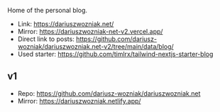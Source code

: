 Home of the personal blog.

* Link: https://dariuszwozniak.net/
* Mirror: https://dariuszwozniak-net-v2.vercel.app/
* Direct link to posts: https://github.com/dariusz-wozniak/dariuszwozniak.net-v2/tree/main/data/blog/
* Used starter: https://github.com/timlrx/tailwind-nextjs-starter-blog

## v1
* Repo: https://github.com/dariusz-wozniak/dariuszwozniak.net
* Mirror: https://dariuszwozniak.netlify.app/
